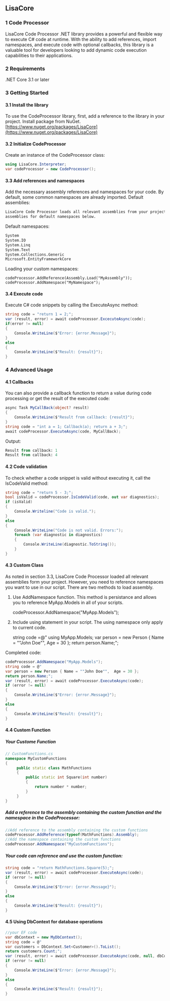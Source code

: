 ﻿## LisaCore

### 1 Code Processor

LisaCore Code Processor .NET library provides a powerful and flexible way to execute C# code at runtime. With the ability to add references, import namespaces, and execute code with optional callbacks, this library is a valuable tool for developers looking to add dynamic code execution capabilities to their applications.

### 2 Requirements

.NET Core 3.1 or later

### 3 Getting Started

#### 3.1 Install the library

To use the CodeProcessor library, first, add a reference to the library in your project. Install package from NuGet.  [https://www.nuget.org/packages/LisaCore](https://www.nuget.org/packages/LisaCore)

#### 3.2 Initialize CodeProcessor

Create an instance of the CodeProcessor class:

```csharp
using LisaCore.Interpreter;
var codeProcessor = new CodeProcessor();

```

#### 3.3 Add references and namespaces

Add the necessary assembly references and namespaces for your code. By default, some common namespaces are already imported. Default assemblies:

```css
LisaCore Code Processor loads all relevant assemblies from your project and
assemblies for default namespaces below.

```

Default namespaces:

```python
System
System.IO
System.Linq
System.Text
System.Collections.Generic
Microsoft.EntityFrameworkCore

```

Loading your custom namespaces:

```less
codeProcessor.AddReference(Assembly.Load("MyAssembly"));
codeProcessor.AddNamespace("MyNamespace");

```

#### 3.4 Execute code

Execute C# code snippets by calling the ExecuteAsync method:

```csharp
string code = "return 1 = 2;";
var (result, error) = await codeProcessor.ExcecuteAsync(code);
if(error != null)
{
    Console.WriteLine($"Error: {error.Message}");
}
else 
{
    Console.WriteLine($"Result: {result}");
}

```

### 4 Advanced Usage

#### 4.1 Callbacks

You can also provide a callback function to return a value during code processing or get the result of the executed code:

```csharp
async Task MyCallBack(object? result) 
{
    Console.WriteLine($"Result from callback: {result}");
}
string code = "int a = 1; Callback(a); return a + 3;";
await codeProcessor.ExecuteAsync(code, MyCallBack);

```

Output:

```sql
Result from callback: 1
Result from callback: 4

```

#### 4.2 Code validation

To check whether a code snippet is valid without executing it, call the IsCodeValid method:

```csharp
string code = "return 5 - 3;";
bool isValid = codeProcessor.IsCodeValid(code, out var diagnostics);
if (isValid)
{
    Console.Writeline("Code is valid.");
}
else 
{
    Console.WriteLine("Code is not valid. Errors:");
    foreach (var diagnostic in diagnostics)
    {
	    Console.WriteLine(diagnostic.ToString());
    }
}

```

#### 4.3 Custom Class

As noted in section 3.3, LisaCore Code Processor loaded all relevant assemblies form your project. However, you need to reference namespaces you want to use in our script. There are two methods to load assembly.

1.  Use AddNamespace function. This method is persistance and allows you to reference MyApp.Models in all of your scripts.
    
    codeProcessor.AddNamespace("MyApp.Models");
    
2.  Include using statement in your script. The using namespace only apply to current code.
    
    string code =@" using MyApp.Models; var person = new Person { Name = ""John Doe"", Age = 30 }; return person.Name;";
    

Completed code:

```csharp
codeProcessor.AddNamespace("MyApp.Models");
string code = @"
var person = new Person { Name = ""John Doe"",  Age = 30 };
return person.Name;";
var (result, error) = await codeProcessor.ExecuteAsync(code);
if (error != null)
{
    Console.WriteLine($"Error: {error.Message}");
}
else 
{
    Console.WriteLine($"Result: {result}");
}

```

#### 4.4 Custom Function

##### Your Custome Function

```cpp
// CustomFunctions.cs
namespace MyCustomFunctions
{
     public static class MathFunctions
     {
	     public static int Square(int number)
	     {
		     return number * number;
	     }
     }
}

```

##### Add a reference to the assembly containing the custom function and the namespace in the CodeProcessor:

```csharp
//Add reference to the assembly containing the custom functions
codeProcessor.AddReference(typeof(MathFunctions).Assembly);
//Add the namespace containing the custom functions
codeProcessor.AddNamespace("MyCustomFunctions");

```

##### Your code can reference and use the custom function:

```csharp
string code = "return MathFunctions.Square(5);";
var (result, error) = await codeProcessor.ExecuteAsync(code);
if (error != null)
{
    Console.WriteLine($"Error: {error.Message}");
}
else 
{
    Console.WriteLine($"Result: {result}");
}

```

#### 4.5 Using DbContext for database operations

```csharp
//your EF code
var dbContext = new MyDbContext();
string code = @"
var customers = DbContext.Set<Customer>().ToList();
return customers.Count;";
var (result, error) = await codeProcessor.ExecuteAsync(code, null, dbContext);
if (error != null)
{
    Console.WriteLine($"Error: {error.Message}");
}
else 
{
    Console.WriteLine($"Result: {result}");
}
```